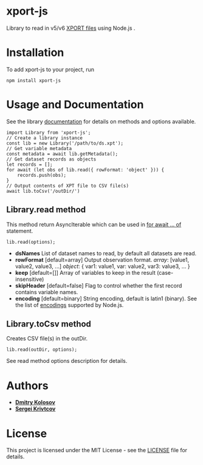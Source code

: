 xport-js
===========
Library to read in v5/v6 [XPORT files](http://support.sas.com/techsup/technote/ts140.pdf) using Node.js .
# Installation
To add xport-js to your project, run
```
npm install xport-js
```
# Usage and Documentation
See the library [documentation](https://defineeditor.github.io/xport-js/index.html) for details on methods and options available.

```
import Library from 'xport-js';
// Create a library instance
const lib = new Library('/path/to/ds.xpt');
// Get variable metadata
const metadata = await lib.getMetadata();
// Get dataset records as objects
let records = [];
for await (let obs of lib.read({ rowFormat: 'object' })) {
    records.push(obs);
}
// Output contents of XPT file to CSV file(s)
await lib.toCsv('/outDir/')
```
##  Library.read method
This method return AsyncIterable which can be used in [for await ... of](https://developer.mozilla.org/en-US/docs/Web/JavaScript/Reference/Statements/for-await...of) statement.
```
lib.read(options);
```
* **dsNames** List of dataset names to read, by default all datasets are read.
* **rowFormat** [default=array] Output observation format.
*array*: [value1, value2, value3, ...]
*object*: { var1: value1, var: value2, var3: value3, ... }
* **keep** [default=[]] Array of variables to keep in the result (case-insensitive)
* **skipHeader** [default=false] Flag to control whether the first record contains variable names.
* **encoding** [default=binary] String encoding, default is latin1 (binary). See the list of [encodings](https://nodejs.org/api/buffer.html#buffer_buffers_and_character_encodings) supported by Node.js.
##  Library.toCsv method
Creates CSV file(s) in the outDir.
```
lib.read(outDir, options);
```
See read method options description for details.

# Authors

* [**Dmitry Kolosov**](https://www.linkedin.com/in/dmitry-kolosov-91751413/)
* [**Sergei Krivtcov**](https://www.linkedin.com/in/sergey-krivtsov-677419b4/)

# License

This project is licensed under the MIT License - see the [LICENSE](LICENSE) file for details.
